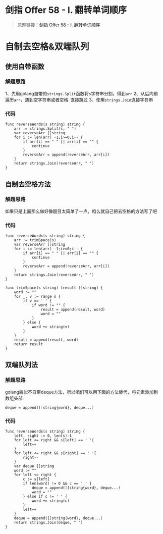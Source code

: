 # 剑指 Offer 58 - I. 翻转单词顺序

> 原题链接：[剑指 Offer 58 - I. 翻转单词顺序](https://leetcode-cn.com/problems/fan-zhuan-dan-ci-shun-xu-lcof/)

# 自制去空格&双端队列
## 使用自带函数
### 解题思路
1、先用golang自带的``strings.Split``函数将``s``字符串分割，得到``arr``
2、从后向前遍历``arr``，遇到空字符串或者空格`` ``直接跳过
3、使用``strings.Join``连接字符串
### 代码
```
func reverseWords(s string) string {
	arr := strings.Split(s, " ")
	var reverseArr []string
	for i := len(arr) -1;i>=0;i-- {
		if arr[i] == " " || arr[i] == "" {
			continue
		}
		reverseArr = append(reverseArr, arr[i])
	}
	return strings.Join(reverseArr, " ")
}
```
## 自制去空格方法
### 解题思路
如果只是上面那么做好像题目太简单了一点，咱么就自己把去空格的方法写了吧
### 代码 
```golang
func reverseWords(s string) string {
	arr := trimSpace(s)
	var reverseArr []string
	for i := len(arr) -1;i>=0;i-- {
		if arr[i] == " " || arr[i] == "" {
			continue
		}
		reverseArr = append(reverseArr, arr[i])
	}
	return strings.Join(reverseArr, " ")
}

func trimSpace(s string) (result []string) {
	word := ""
	for _, v := range s {
		if v == ' ' {
			if word != "" {
				result = append(result, word)
				word = ""
			}
		} else {
			word += string(v)
		}
	}
	result = append(result, word)
	return result
}
```
## 双端队列法
### 解题思路
golang貌似不自带deque方法，所以咱们可以用下面的方法替代，将元素添加到数组头部
```golang
deque = append([]string{word}, deque...)
```

### 代码

```golang
func reverseWords(s string) string {
	left, right := 0, len(s)-1
	for left <= right && s[left] == ' '{
		left++
	}
	for left <= right && s[right] == ' '{
		right--
	}
	var deque []string
	word := ""
	for left <= right {
		c := s[left]
		if len(word) != 0 && c == ' ' {
			deque = append([]string{word}, deque...)
			word = ""
		} else if c != ' ' {
			word += string(c)
		}
		left++
	}
	deque = append([]string{word}, deque...)
	return strings.Join(deque, " ")
}
```